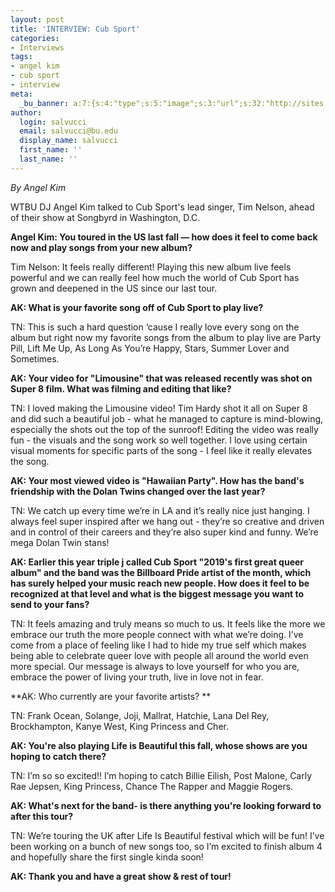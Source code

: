 ```yaml
---
layout: post
title: 'INTERVIEW: Cub Sport'
categories:
- Interviews
tags:
- angel kim
- cub sport
- interview
meta:
  _bu_banner: a:7:{s:4:"type";s:5:"image";s:3:"url";s:32:"http://sites.bu.edu/wtbu/files/2019/06/cubsport.jpg";s:3:"alt";s:0:"";s:7:"post_id";s:4:"4770";s:4:"html";s:0:"";s:8:"position";s:12:"contentWidth";s:7:"caption";s:0:"";}
author:
  login: salvucci
  email: salvucci@bu.edu
  display_name: salvucci
  first_name: ''
  last_name: ''
---
```

_By Angel Kim_

WTBU DJ Angel Kim talked to Cub Sport's lead singer, Tim Nelson, ahead of their show at Songbyrd in Washington, D.C.

**Angel Kim: You toured in the US last fall — how does it feel to come back now and play songs from your new album?**

Tim Nelson: It feels really different! Playing this new album live feels powerful and we can really feel how much the world of Cub Sport has grown and deepened in the US since our last tour. 

**AK: What is your favorite song off of Cub Sport to play live?**

TN: This is such a hard question ‘cause I really love every song on the album but right now my favorite songs from the album to play live are Party Pill, Lift Me Up, As Long As You’re Happy, Stars, Summer Lover and Sometimes.

**AK: Your video for "Limousine" that was released recently was shot on Super 8 film. What was filming and editing that like?**

TN: I loved making the Limousine video! Tim Hardy shot it all on Super 8 and did such a beautiful job - what he managed to capture is mind-blowing, especially the shots out the top of the sunroof! Editing the video was really fun - the visuals and the song work so well together. I love using certain visual moments for specific parts of the song - I feel like it really elevates the song. 

**AK: Your most viewed video is "Hawaiian Party". How has the band's friendship with the Dolan Twins changed over the last year?**

TN: We catch up every time we’re in LA and it’s really nice just hanging. I always feel super inspired after we hang out - they’re so creative and driven and in control of their careers and they’re also super kind and funny. We’re mega Dolan Twin stans!

**AK: Earlier this year triple j called Cub Sport "2019's first great queer album" and the band was the Billboard Pride artist of the month, which has surely helped your music reach new people. How does it feel to be recognized at that level and what is the biggest message you want to send to your fans?**

TN: It feels amazing and truly means so much to us. It feels like the more we embrace our truth the more people connect with what we’re doing. I’ve come from a place of feeling like I had to hide my true self which makes being able to celebrate queer love with people all around the world even more special. Our message is always to love yourself for who you are, embrace the power of living your truth, live in love not in fear. 

**AK: Who currently are your favorite artists? **

TN: Frank Ocean, Solange, Joji, Mallrat, Hatchie, Lana Del Rey, Brockhampton, Kanye West, King Princess and Cher.

**AK: You're also playing Life is Beautiful this fall, whose shows are you hoping to catch there?**

TN: I’m so so excited!! I’m hoping to catch Billie Eilish, Post Malone, Carly Rae Jepsen, King Princess, Chance The Rapper and Maggie Rogers.

**AK: What's next for the band- is there anything you're looking forward to after this tour?**

TN: We’re touring the UK after Life Is Beautiful festival which will be fun! I’ve been working on a bunch of new songs too, so I’m excited to finish album 4 and hopefully share the first single kinda soon!

**AK: Thank you and have a great show & rest of tour!**